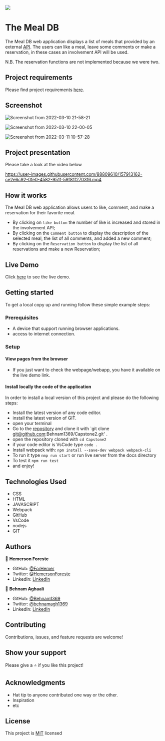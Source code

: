 ![](https://img.shields.io/badge/Microverse-blueviolet)

# The Meal DB
The Meal DB web application displays a list of meals that provided by an external [API](https://www.themealdb.com/api/json/v1/1/filter.php?a=chinese). The users can like a meal, leave some comments or make a reservation, in these cases an involvement API will be used.

N.B. The reservation functions are not implemented because we were two.

## Project requirements 
Please find project requirements [here](https://github.com/microverseinc/curriculum-javascript/blob/main/group-capstone/js_capstone.md). 

## Screenshot
![Screenshot from 2022-03-10 21-58-21](https://user-images.githubusercontent.com/88809610/157794357-bf25c921-3ed3-4b3d-b94b-72b9f19fc528.png)


![Screenshot from 2022-03-10 22-00-05](https://user-images.githubusercontent.com/88809610/157794157-066ad559-4b12-43fe-b556-f36abdb8aafa.png)

![Screenshot from 2022-03-11 10-57-28](https://user-images.githubusercontent.com/88809610/157902931-c2f4570b-b98e-4f99-9a49-ec078688b82e.png)


## Project presentation

Please take a look at the video below

https://user-images.githubusercontent.com/88809610/157913162-ce2e6c92-0fe0-4582-951f-59f81f2703f6.mp4


## How it works

The Meal DB web application allows users to like, comment, and make a reservation for their favorite meal.
* By clicking on `like button` the number of like is increased and stored in the involvement API;
* By clicking on the `Comment button` to display the description of the selected meal, the list of all comments, and added a new comment;
* By clicking on the `Reservation button` to display the list of all reservations and make a new Reservation;



## Live Demo

Click [here](https://behnam1369.github.io/Capstone2/) to see the live demo.


## Getting started

To get a local copy up and running follow these simple example steps:

### Prerequisites

- A device that support running browser applications.
- access to internet connection.

### Setup

#### View pages from the browser

- If you just want to check the webpage/webapp, you have it available on the live demo link.

#### Install locally the code of the application

In order to install a local version of this project and please do the following steps:
- Install the latest version of any code editor.
- install the latest version of GIT.
- open your terminal
- Go to the [repository](https://github.com/Behnam1369/Capstone2)  and clone it with `git clone git@github.com:Behnam1369/Capstone2.git' .
- open the repository cloned with `cd Capstone2`
- if your code editor is VsCode type `code .`
- Install webpack with: `npm install --save-dev webpack webpack-cli`
- To run it type `nmp run start` or run live server from the docs directory
- To test it `npm run test`
- and enjoy!

## Technologies Used

- CSS
- HTML
- JAVASCRIPT
- Webpack
- GitHub
- VsCode
- nodejs
- GIT

## Authors

👤 **Hemerson Foreste**

- GitHub: [@ForHemer](https://github.com/ForHemer)
- Twitter: [@HemersonForeste](https://twitter.com/HemersonForeste)
- LinkedIn: [LinkedIn](https://www.linkedin.com/in/hemerson-foreste-890685197)

👤 **Behnam Aghaali**

- GitHub: [@Behnam1369](https://github.com/Behnam1369)
- Twitter: [@behnamagh1369](https://twitter.com/behnamagh1369)
- LinkedIn: [LinkedIn](https://www.linkedin.com/in/behnam-aghaali-62561375/)

## Contributing

Contributions, issues, and feature requests are welcome!

## Show your support

Please give a ⭐️ if you like this project!

## Acknowledgments

- Hat tip to anyone contributed one way or the other.
- Inspiration
- etc

## License

This project is [MIT](https://github.com/microverseinc/readme-template/blob/master/MIT.md) licensed
